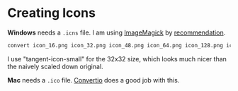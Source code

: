 # Creating Icons
__Windows__ needs a `.icns` file. I am using [ImageMagick](https://imagemagick.org/index.php) by [recommendation](https://superuser.com/questions/491180/how-do-i-embed-multiple-sizes-in-an-ico-file).

```bash
convert icon_16.png icon_32.png icon_48.png icon_64.png icon_128.png icon_256.png -colors 256 icon.ico
```

I use "tangent-icon-small" for the 32x32 size, which looks much nicer than the naively scaled down original.

__Mac__ needs a `.ico` file. [Convertio](https://convertio.co) does a good job with this.
